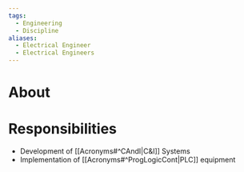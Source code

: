 ```yaml
---
tags:
  - Engineering
  - Discipline
aliases:
  - Electrical Engineer
  - Electrical Engineers
---
```

# About
# Responsibilities
- Development of [[Acronyms#^CAndI|C&I]] Systems
- Implementation of [[Acronyms#^ProgLogicCont|PLC]] equipment